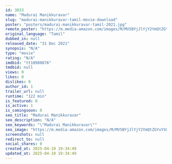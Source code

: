 ```yaml
---
id: 3033
name: "Madurai Manikkuravar"
slug: "madurai-manikkuravar-tamil-movie-download"
poster: "posters/madurai-manikkuravar-tamil-2021.jpg"
remote_poster: "https://m.media-amazon.com/images/M/MV5BYjJlYjY2YmQtZGYxYS00ZjQ4LTk0OGMtMzYyYjY2YzBkNjliXkEyXkFqcGdeQXVyMTMyNjUyNTQ0._V1_SX300.jpg"
original_language: "Tamil"
dubbed_in: null
released_date: "31 Dec 2021"
synopsis: "N/A"
type: "movie"
rating: "N/A"
imdbid: "tt10980876"
tmdbid: null
views: 0
likes: 0
dislikes: 0
author_id: 1
trailer_url: null
runtime: "122 min"
is_featured: 0
is_active: 1
is_comingsoon: 0
seo_title: "Madurai Manikkuravar"
seo_description: "N/A"
seo_keywords: "\"Madurai Manikkuravar\""
seo_image: "https://m.media-amazon.com/images/M/MV5BYjJlYjY2YmQtZGYxYS00ZjQ4LTk0OGMtMzYyYjY2YzBkNjliXkEyXkFqcGdeQXVyMTMyNjUyNTQ0._V1_SX300.jpg"
screenshots: null
redirect_to: null
social_shares: 0
created_at: 2025-04-10 19:34:49
updated_at: 2025-04-10 19:34:49
---
```


